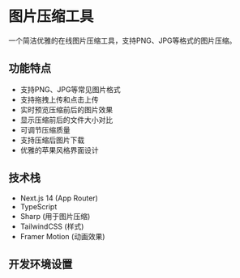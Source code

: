 # 图片压缩工具

一个简洁优雅的在线图片压缩工具，支持PNG、JPG等格式的图片压缩。

## 功能特点

- 支持PNG、JPG等常见图片格式
- 支持拖拽上传和点击上传
- 实时预览压缩前后的图片效果
- 显示压缩前后的文件大小对比
- 可调节压缩质量
- 支持压缩后图片下载
- 优雅的苹果风格界面设计

## 技术栈

- Next.js 14 (App Router)
- TypeScript
- Sharp (用于图片压缩)
- TailwindCSS (样式)
- Framer Motion (动画效果)

## 开发环境设置
